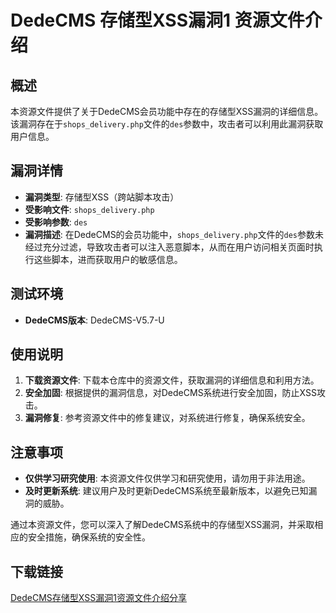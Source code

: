 # DedeCMS 存储型XSS漏洞1 资源文件介绍

## 概述
本资源文件提供了关于DedeCMS会员功能中存在的存储型XSS漏洞的详细信息。该漏洞存在于`shops_delivery.php`文件的`des`参数中，攻击者可以利用此漏洞获取用户信息。

## 漏洞详情
- **漏洞类型**: 存储型XSS（跨站脚本攻击）
- **受影响文件**: `shops_delivery.php`
- **受影响参数**: `des`
- **漏洞描述**: 在DedeCMS的会员功能中，`shops_delivery.php`文件的`des`参数未经过充分过滤，导致攻击者可以注入恶意脚本，从而在用户访问相关页面时执行这些脚本，进而获取用户的敏感信息。

## 测试环境
- **DedeCMS版本**: DedeCMS-V5.7-U

## 使用说明
1. **下载资源文件**: 下载本仓库中的资源文件，获取漏洞的详细信息和利用方法。
2. **安全加固**: 根据提供的漏洞信息，对DedeCMS系统进行安全加固，防止XSS攻击。
3. **漏洞修复**: 参考资源文件中的修复建议，对系统进行修复，确保系统安全。

## 注意事项
- **仅供学习研究使用**: 本资源文件仅供学习和研究使用，请勿用于非法用途。
- **及时更新系统**: 建议用户及时更新DedeCMS系统至最新版本，以避免已知漏洞的威胁。

通过本资源文件，您可以深入了解DedeCMS系统中的存储型XSS漏洞，并采取相应的安全措施，确保系统的安全性。

## 下载链接

[DedeCMS存储型XSS漏洞1资源文件介绍分享](https://pan.quark.cn/s/b88bf8f3dbd2)